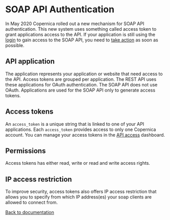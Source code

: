 # SOAP API Authentication
In May 2020 Copernica rolled out a new mechanism for SOAP API authentication. 
This new system uses something called access token to grant applications access 
to the API. If your application is still using the [login](https://www.copernica.com/en/support/apireference/login) to gain access 
to the SOAP API, you need to [take action](./soap-api-upgrade-login) as soon as possible.

## API application
The application represents your application or website that need access
to the API. Access tokens are grouped per application. The REST API uses 
these applications for OAuth authentication. The SOAP API does not use 
OAuth. Applications are used for the SOAP API only to generate access tokens.

## Access tokens
An `access_token` is a unique string that is linked to one of your API applications. 
Each `access_token` provides access to only one Copernica account. You can manage 
your access tokens in the [API access](https://www.copernica.com/en/api) dashboard.

## Permissions
Access tokens has either read, write or read and write access rights.

## IP access restriction
To improve security, access tokens also offers IP access restriction that 
allows you to specify from which IP address(es) your soap clients are 
allowed to connect from. 

[Back to documentation](./soap-api-documentation)
